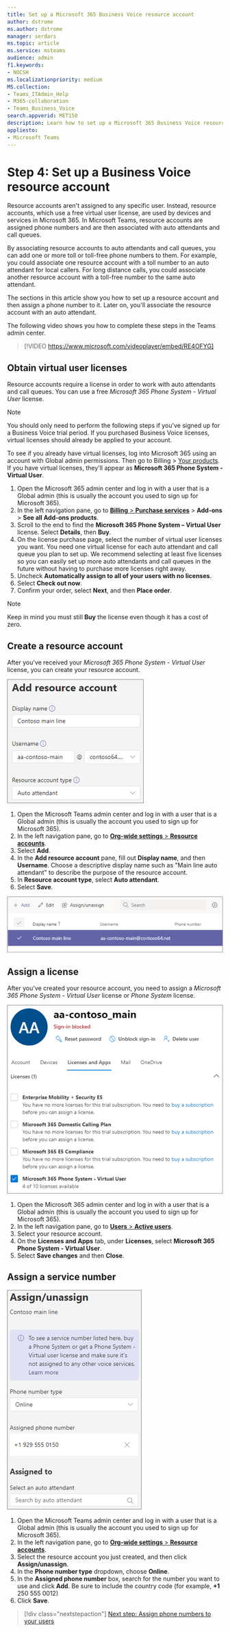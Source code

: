 ```yaml
---
title: Set up a Microsoft 365 Business Voice resource account
author: dstrome 
ms.author: dstrome
manager: serdars
ms.topic: article
ms.service: msteams
audience: admin
f1.keywords:
- NOCSH
ms.localizationpriority: medium
MS.collection: 
- Teams_ITAdmin_Help
- M365-collaboration
- Teams_Business_Voice
search.appverid: MET150
description: Learn how to set up a Microsoft 365 Business Voice resource account for use with auto attendants.
appliesto: 
- Microsoft Teams
---
```


# Step 4: Set up a Business Voice resource account

Resource accounts aren't assigned to any specific user. Instead, resource accounts, which use a free virtual user license, are used by devices and services in Microsoft 365. In Microsoft Teams, resource accounts are assigned phone numbers and are then associated with auto attendants and call queues.

By associating resource accounts to auto attendants and call queues, you can add one or more toll or toll-free phone numbers to them. For example, you could associate one resource account with a toll number to an auto attendant for local callers. For long distance calls, you could associate another resource account with a toll-free number to the same auto attendant.

The sections in this article show you how to set up a resource account and then assign a phone number to it. Later on, you'll associate the resource account with an auto attendant.

The following video shows you how to complete these steps in the Teams admin center.

> [!VIDEO https://www.microsoft.com/videoplayer/embed/RE4OFYG]

## Obtain virtual user licenses

Resource accounts require a license in order to work with auto attendants and call queues. You can use a free *Microsoft 365 Phone System - Virtual User* license.

> [!NOTE]
> You should only need to perform the following steps if you've signed up for a Business Voice trial period. If you purchased Business Voice licenses, virtual licenses should already be applied to your account. 
>
> To see if you already have virtual licenses, log into Microsoft 365 using an account with Global admin permissions. Then go to Billing > [Your products](https://admin.microsoft.com/Adminportal/Home#/subscriptions). If you have virtual licenses, they'll appear as **Microsoft 365 Phone System - Virtual User**.

1. Open the Microsoft 365 admin center and log in with a user that is a Global admin (this is usually the account you used to sign up for Microsoft 365).
2. In the left navigation pane, go to <a href="https://admin.microsoft.com/Adminportal/Home#/catalog" target="_blank">**Billing** > **Purchase services**</a> > **Add-ons** > **See all Add-ons products**.
3. Scroll to the end to find the **Microsoft 365 Phone System – Virtual User** license. Select **Details**, then **Buy**.
4. On the license purchase page, select the number of virtual user licenses you want. You need one virtual license for each auto attendant and call queue you plan to set up. We recommend selecting at least five licenses so you can easily set up more auto attendants and call queues in the future without having to purchase more licenses right away.
5. Uncheck **Automatically assign to all of your users with no licenses**.
6. Select **Check out now**.
7. Confirm your order, select **Next**, and then **Place order**.

> [!NOTE]
> Keep in mind you must still  **Buy** the license even though it has a cost of zero.

## Create a resource account

After you've received your *Microsoft 365 Phone System - Virtual User* license, you can create your resource account.

![Screenshot of add resource account user interface](../media/resource-account-add.png)

1. Open the Microsoft Teams admin center and log in with a user that is a Global admin (this is usually the account you used to sign up for Microsoft 365).
2. In the left navigation pane, go to <a href="https://admin.teams.microsoft.com/company-wide-settings/resource-accounts" target="_blank">**Org-wide settings** > **Resource accounts**</a>.
3. Select **Add**.
4. In the **Add resource account** pane, fill out **Display name**, and then **Username**. Choose a descriptive display name such as "Main line auto attendant" to describe the purpose of the resource account.
5. In **Resource account type**, select **Auto attendant**.
6. Select **Save**.

![Screenshot of a list of resource accounts](../media/resource-accounts-auto-attendant-only-page.png)

## Assign a license

After you've created your resource account, you need to assign a *Microsoft 365 Phone System - Virtual User* license or *Phone System* license.

![Screenshot of assign licenses user interface in the Microsoft 365 admin center](../media/resource-account-assign-virtual-user-license.png)

1. Open the Microsoft 365 admin center and log in with a user that is a Global admin (this is usually the account you used to sign up for Microsoft 365).
1. In the left navigation pane, go to <a href="https://admin.microsoft.com/Adminportal/Home#/users" target="_blank">**Users** > **Active users**</a>.
1. Select your resource account.
1. On the **Licenses and Apps** tab, under **Licenses**, select **Microsoft 365 Phone System - Virtual User**.
1. Select **Save changes** and then **Close**.

## Assign a service number

![Screenshot of the assign service number user interface](../media/resource-account-assign-phone-number.png)

1. Open the Microsoft Teams admin center and log in with a user that is a Global admin (this is usually the account you used to sign up for Microsoft 365).
1. In the left navigation pane, go to <a href="https://admin.teams.microsoft.com/company-wide-settings/resource-accounts" target="_blank">**Org-wide settings** > **Resource accounts**</a>.
1. Select the resource account you just created, and then click **Assign/unassign**.
1. In the **Phone number type** dropdown, choose **Online**.
1. In the **Assigned phone number** box, search for the number you want to use and click **Add**. Be sure to include the country code (for example, **+1** 250 555 0012)
1. Click **Save**.

> [!div class="nextstepaction"]
> [Next step: Assign phone numbers to your users](set-up-assign-numbers.md)
